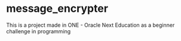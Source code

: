 # message_encrypter
This is a project made in ONE - Oracle Next Education as a beginner challenge in programming
